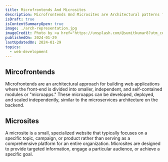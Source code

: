 ```yaml
---
title: Microfrontends And Microsites
description: Microfrontends And Microsites are Architectural patterns for building front-end application
isDraft: true
isContentSummaryOpen: true
image: ./arch-representation.jpg
imageCredit: Photo by <a href="https://unsplash.com/@sumitkumar8?utm_content=creditCopyText&utm_medium=referral&utm_source=unsplash">sumit kumar</a> on <a href="https://unsplash.com/photos/a-very-old-building-with-a-lot-of-windows-1SeKKdCLPXg?utm_content=creditCopyText&utm_medium=referral&utm_source=unsplash">Unsplash</a>
publishedOn: 2024-01-29
lastUpdatedOn: 2024-01-29
topics:
  - web-development
---
```


## Mircofrontends

Microfrontends are an architectural approach for building web applications where the front-end is divided into smaller, independent, and self-contained modules or "microapps." These microapps can be developed, deployed, and scaled independently, similar to the microservices architecture on the backend.

## Microsites

A microsite is a small, specialized website that typically focuses on a specific topic, campaign, or product rather than serving as a comprehensive platform for an entire organization. Microsites are designed to provide targeted information, engage a particular audience, or achieve a specific goal.
